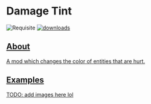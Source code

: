 # Damage Tint

![Requisite](https://img.shields.io/badge/Requires-Requisite-blue?style=for-the-badge)
<a href="https://github.com/Qalcyo/DamageTint/releases" target="_blank"><img alt="downloads" src="https://img.shields.io/github/downloads/Qalcyo/DamageTint/total?color=F5C400&style=for-the-badge" />
</div>

## About
A mod which changes the color of entities that are hurt. 

## Examples
TODO: add images here lol
